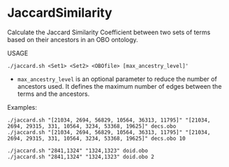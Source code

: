 # JaccardSimilarity
Calculate the Jaccard Similarity Coefficient between two sets of terms based on their ancestors in an OBO ontology.

USAGE

```shell
./jaccard.sh <Set1> <Set2> <OBOfile> [max_ancestry_level]'
```
- ```max_ancestry_level``` is an optional parameter to reduce the number of ancestors used. It defines the maximum number of edges between the terms and the ancestors. 

Examples:

```shell
./jaccard.sh "[21034, 2694, 56829, 10564, 36313, 11795]" "[21034, 2694, 29315, 331, 10564, 3234, 53368, 19625]" decs.obo 
./jaccard.sh "[21034, 2694, 56829, 10564, 36313, 11795]" "[21034, 2694, 29315, 331, 10564, 3234, 53368, 19625]" decs.obo 10
```

```shell
./jaccard.sh "2841,1324" "1324,1323" doid.obo 
./jaccard.sh "2841,1324" "1324,1323" doid.obo 2
```

